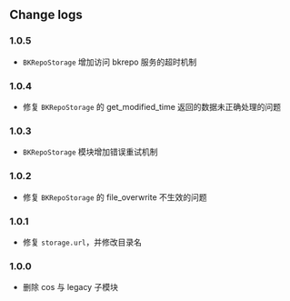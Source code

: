 ## Change logs

### 1.0.5

- `BKRepoStorage` 增加访问 bkrepo 服务的超时机制

### 1.0.4

- 修复 `BKRepoStorage` 的 get_modified_time 返回的数据未正确处理的问题

### 1.0.3

- `BKRepoStorage` 模块增加错误重试机制

### 1.0.2

- 修复 `BKRepoStorage` 的 file_overwrite 不生效的问题

### 1.0.1

- 修复 `storage.url`，并修改目录名

### 1.0.0

- 删除 cos 与 legacy 子模块
